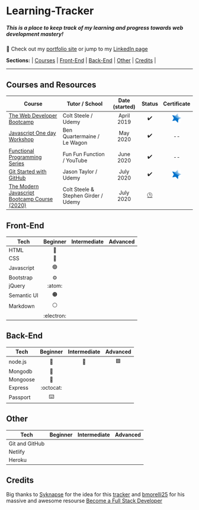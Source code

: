 # Learning-Tracker
##### This is a place to keep track of my learning and progress towards web development mastery!
:link: Check out my [portfolio site](http://www.mikeback.me "mikeback.me") or jump to my [LinkedIn page](https://www.linkedin.com/in/mikeback "linkedin.com/in/mikeback")

**Sections:**  |
[Courses](https://github.com/MakeItBack/Learning-Tracker/blob/master/README.md#courses-taken) |
[Front-End](https://github.com/MakeItBack/Learning-Tracker/blob/master/README.md#front-end) |
[Back-End](https://github.com/MakeItBack/Learning-Tracker/blob/master/README.md#back-end) |
[Other](https://github.com/MakeItBack/Learning-Tracker/blob/master/README.md#other) |
[Credits](https://github.com/MakeItBack/Learning-Tracker/blob/master/README.md#credits) |

---

## Courses and Resources
| Course | Tutor / School | Date (started) | Status |  Certificate |
|--------|----------------|:----------------:|:--------:|:--------------:|
|[The Web Developer Bootcamp](https://www.udemy.com/course/the-web-developer-bootcamp "The Web Developers Bootcamp")|Colt Steele / Udemy|April 2019|:heavy_check_mark:|[![Certificate](https://github.com/MakeItBack/Learning-Tracker/blob/master/Icons/star.png)](https://github.com/MakeItBack/Learning-Tracker/blob/master/Certificates/Certificate%20-%20WDB_ColtSteele_Udemy.jpg "View Cerificate") |
|[Javascript One day Workshop](https://www.notion.so/Javascript-full-day-b247e04e91434dfea004f58c39399ecc) | Ben Quartermaine / Le Wagon |May 2020|:heavy_check_mark:| -- |
|[Functional Programming Series](https://www.youtube.com/playlist?list=PL0zVEGEvSaeEd9hlmCXrk5yUyqUag-n84) | Fun Fun Function / YouTube | June 2020 |:heavy_check_mark:| -- | 
|[Git Started with GitHub](https://www.udemy.com/course/git-started-with-github) | Jason Taylor / Udemy | July 2020 |:heavy_check_mark:| [![Certificate](https://github.com/MakeItBack/Learning-Tracker/blob/master/Icons/star.png)](https://github.com/MakeItBack/Learning-Tracker/blob/master/Certificates/Git%20Started%20with%20Git%20ansd%20Github%20(certificate).jpg "View Cerificate") |
|[The Modern Javascript Bootcamp Course (2020)](https://www.udemy.com/course/javascript-beginners-complete-tutorial/) | Colt Steele & Stephen Girder / Udemy | July 2020 |[:clock3:](# "In progress")|  |


## Front-End
| Tech             |  Beginner  |  Intermediate  |  Advanced  | 
|------------------|:----------:|:--------------:|:----------:|
|HTML              | :dart:   |              |       |
|CSS               |   :radio_button:       |              |          |
|Javascript        | :green_circle:         |             |          |
|Bootstrap         |     :gear:     |              |          |
|jQuery            |    :atom:       |              |          |
|Semantic UI       |  :orange_circle:       |             |          |
|Markdown          |  :white_circle:        |              |          |
|                  | :electron:        |              |          |



## Back-End
| Tech            |  Beginner  |  Intermediate  |  Advanced  | 
|-----------------|:----------:|:--------------:|:----------:|
|node.js  |   :large_blue_diamond:       |     :large_orange_diamond:         | :green_square:         |
|Mongodb  |    :small_blue_diamond:       |              |          |
|Mongoose |    :nut_and_bolt:      |              |          |
|Express  |    :octocat:       |              |          |
|Passport |    :keyboard:         |              |          |


## Other  
| Tech            |  Beginner  |  Intermediate  |  Advanced  | 
|-----------------|:----------:|:--------------:|:----------:|
|Git and GitHub   |            |              |          |
|Netlify          |            |              |          |
|Heroku           |            |              |          |

## Credits
Big thanks to [Syknapse](https://github.com/Syknapse) for the idea for this [tracker](https://github.com/Syknapse/My-Learning-Tracker-first-ten-months) and [bmorelli25](https://github.com/bmorelli25) for his massive and awesome resourse [Become a Full Stack Developer](https://github.com/bmorelli25/Become-A-Full-Stack-Web-Developer)

